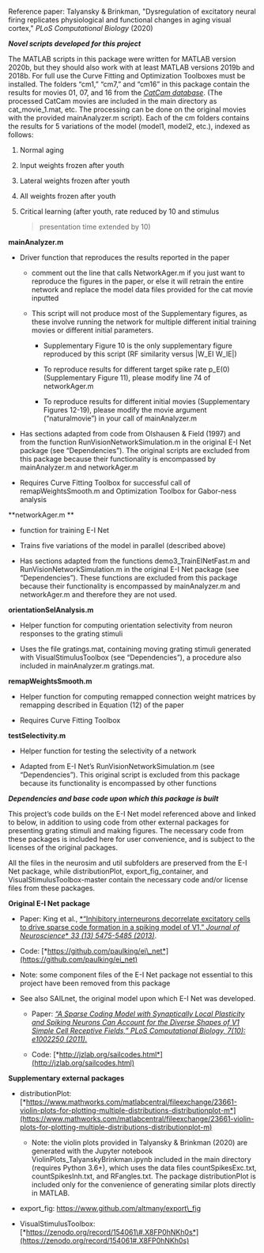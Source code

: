 Reference paper: Talyansky & Brinkman, "Dysregulation of excitatory
neural firing replicates physiological and functional changes in aging
visual cortex," *PLoS Computational Biology* (2020)

***Novel scripts developed for this project***

The MATLAB scripts in this package were written for MATLAB version
2020b, but they should also work with at least MATLAB versions 2019b and
2018b. For full use the Curve Fitting and Optimization Toolboxes must be
installed. The folders “cm1,” “cm7,” and “cm16” in this package contain
the results for movies 01, 07, and 16 from the [*CatCam
database*](https://zenodo.org/record/46481#.X8pfbKpKiu4). (The processed
CatCam movies are included in the main directory as cat\_movie\_1.mat,
etc. The processing can be done on the original movies with the provided
mainAnalyzer.m script). Each of the cm folders contains the results for
5 variations of the model (model1, model2, etc.), indexed as follows:

1.  Normal aging

2.  Input weights frozen after youth

3.  Lateral weights frozen after youth

4.  All weights frozen after youth

5.  Critical learning (after youth, rate reduced by 10 and stimulus
    > presentation time extended by 10)

**mainAnalyzer.m**

-   Driver function that reproduces the results reported in the paper

    -   comment out the line that calls NetworkAger.m if you just want 
        to reproduce the figures in the paper, or else it will retrain
        the entire network and replace the model data files provided
        for the cat movie inputted

    -   This script will not produce most of the Supplementary figures,
        as these involve running the network for multiple different
        initial training movies or different initial parameters.

        -   Supplementary Figure 10 is the only supplementary figure
            reproduced by this script (RF similarity versus |W\_EI W\_IE|)

        -   To reproduce results for different target spike rate p\_E(0)
            (Supplementary Figure 11), please modify line 74 of
            networkAger.m

        -   To reproduce results for different initial movies
            (Supplementary Figures 12-19), please modify the movie
            argument (“naturalmovie”) in your call of mainAnalyzer.m

-   Has sections adapted from code from Olshausen & Field (1997) and
    from the function RunVisionNetworkSimulation.m in the original E-I
    Net package (see “Dependencies”). The original scripts are
    excluded from this package because their functionality is
    encompassed by mainAnalyzer.m and networkAger.m

-   Requires Curve Fitting Toolbox for successful call of
    remapWeightsSmooth.m and Optimization Toolbox for Gabor-ness
    analysis

**networkAger.m **

-   function for training E-I Net

-   Trains five variations of the model in parallel (described above)

-   Has sections adapted from the functions demo3\_TrainEINetFast.m and
    RunVisionNetworkSimulation.m in the original E-I Net package (see
    “Dependencies”). These functions are excluded from this package
    because their functionality is encompassed by mainAnalyzer.m and
    networkAger.m and therefore they are not used.

**orientationSelAnalysis.m**

-   Helper function for computing orientation selectivity from neuron
    responses to the grating stimuli

-   Uses the file gratings.mat, containing moving grating stimuli
    generated with VisualStimulusToolbox (see “Dependencies”), a
    procedure also included in mainAnalyzer.m gratings.mat.

**remapWeightsSmooth.m**

-   Helper function for computing remapped connection weight matrices by
    remapping described in Equation (12) of the paper

-   Requires Curve Fitting Toolbox

**testSelectivity.m**

-   Helper function for testing the selectivity of a network

-   Adapted from E-I Net’s RunVisionNetworkSimulation.m (see
    “Dependencies”). This original script is excluded from this
    package because its functionality is encompassed by other
    functions

***Dependencies and base code upon which this package is built***

This project’s code builds on the E-I Net model referenced above and
linked to below, in addition to using code from other external packages
for presenting grating stimuli and making figures. The necessary code
from these packages is included here for user convenience, and is
subject to the licenses of the original packages.

All the files in the neurosim and util subfolders are preserved from the
E-I Net package, while distributionPlot, export\_fig\_container, and
VisualStimulusToolbox-master contain the necessary code and/or license
files from these packages.

**Original E-I Net package**

-   Paper: King et al., [*“Inhibitory interneurons decorrelate
    excitatory cells to drive sparse code formation in a spiking model
    of V1,” *Journal of Neuroscience** *33 (13) 5475-5485 (2013)*](https://www.jneurosci.org/content/33/13/5475.long).

-   Code: [*https://github.com/paulking/ei\_net*](https://github.com/paulking/ei_net)

-   Note: some component files of the E-I Net package not essential to
    this project have been removed from this package

-   See also SAILnet, the original model upon which E-I Net was
    developed.

    -   Paper: [*“A Sparse Coding Model with Synaptically Local
        Plasticity and Spiking Neurons Can Account for the Diverse
        Shapes of V1 Simple Cell Receptive Fields,” PLoS Computational Biology, 7(10): e1002250 (2011).*](https://journals.plos.org/ploscompbiol/article?id=10.1371/journal.pcbi.1002250)

    -   Code:
        [*http://jzlab.org/sailcodes.html*](http://jzlab.org/sailcodes.html)

**Supplementary external packages**

-   distributionPlot:  [*https://www.mathworks.com/matlabcentral/fileexchange/23661-violin-plots-for-plotting-multiple-distributions-distributionplot-m*](https://www.mathworks.com/matlabcentral/fileexchange/23661-violin-plots-for-plotting-multiple-distributions-distributionplot-m)

    -   Note: the violin plots provided in Talyansky & Brinkman (2020)
        are generated with the Jupyter notebook
        ViolinPlots\_TalyanskyBrinkman.ipynb included in the main
        directory (requires Python 3.6+), which uses the data files
        countSpikesExc.txt, countSpikesInh.txt, and RFangles.txt. The
        package distributionPlot is included only for the convenience
        of generating similar plots directly in MATLAB.

-   export\_fig: https://www.github.com/altmany/export\_fig

-   VisualStimulusToolbox: [*https://zenodo.org/record/154061\#.X8FP0hNKh0s*](https://zenodo.org/record/154061#.X8FP0hNKh0s)


